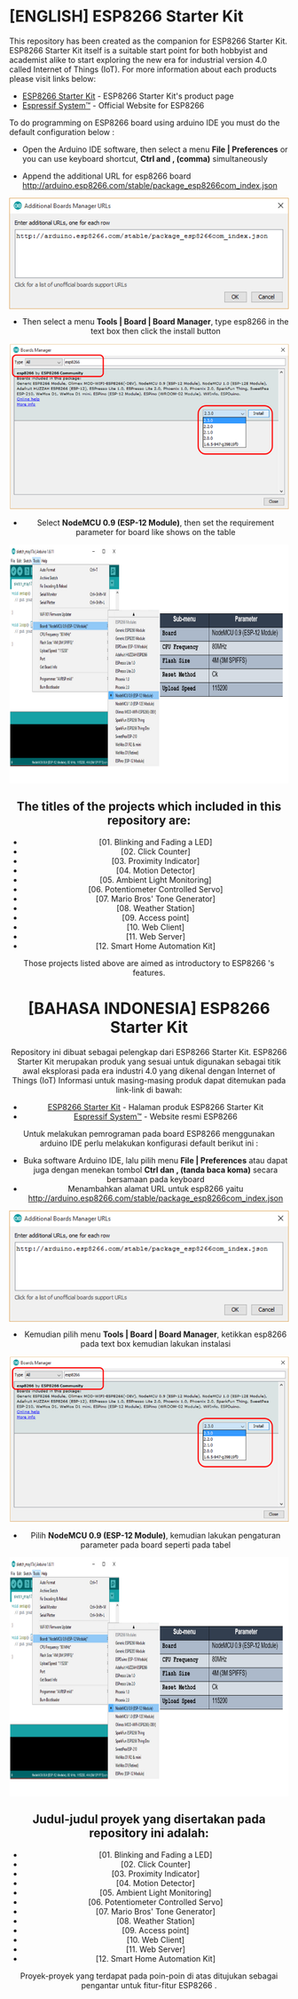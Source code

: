 # [ENGLISH] ESP8266  Starter Kit
This repository has been created as the companion for ESP8266  Starter Kit.
ESP8266  Starter Kit itself is a suitable start point for both hobbyist and academist alike to start exploring the new era for industrial version 4.0 called Internet of Things (IoT).
For more information about each products please visit links below:
* [ESP8266  Starter Kit](http://digiwarestore.com/en/) - ESP8266  Starter Kit's product page
* [Espressif System™](http://espressif.com/en) - Official Website for ESP8266 

To do programming on ESP8266 board using arduino IDE you must do the default configuration below :
* Open the Arduino IDE software, then select a menu **File | Preferences** or you can use keyboard shortcut, **Ctrl and , (comma)** simultaneously 

* Append the additional URL for esp8266 board http://arduino.esp8266.com/stable/package_esp8266com_index.json
 
<div style="text-align:center"><img src="/images/additional_url.png" height="200" align ="center"/><div/>

* Then select a menu **Tools | Board | Board Manager**, type esp8266 in the text box then click the install button

<div style="text-align:center"><img src="/images/esp8266_package.PNG" height="300" align ="center"/><div/>

* Select **NodeMCU 0.9 (ESP-12 Module)**, then set the requirement parameter for board like shows on the table 

<img src="/images/configuration_table.PNG" height="430" align ="center">

## The titles of the projects which included in this repository are:
* [01. Blinking and Fading a LED]
* [02. Click Counter]
* [03. Proximity Indicator]
* [04. Motion Detector]
* [05. Ambient Light Monitoring]
* [06. Potentiometer Controlled Servo]
* [07. Mario Bros' Tone Generator]
* [08. Weather Station]
* [09. Access point]
* [10. Web Client]
* [11. Web Server]
* [12. Smart Home Automation Kit]

Those projects listed above are aimed as introductory to ESP8266 's features.

# [BAHASA INDONESIA] ESP8266  Starter Kit
Repository ini dibuat sebagai pelengkap dari ESP8266  Starter Kit.
ESP8266  Starter Kit merupakan produk yang sesuai untuk digunakan sebagai titik awal eksplorasi pada era industri 4.0 yang dikenal dengan Internet of Things (IoT) 
Informasi untuk masing-masing produk dapat ditemukan pada link-link di bawah: 
* [ESP8266  Starter Kit](http://digiwarestore.com/en/) - Halaman produk ESP8266  Starter Kit
* [Espressif System™](http://espressif.com/en) - Website resmi ESP8266 

Untuk melakukan pemrograman pada board ESP8266  menggunakan arduino IDE perlu melakukan konfigurasi default berikut ini :
* Buka software Arduino IDE, lalu pilih menu **File | Preferences** atau dapat juga dengan menekan tombol **Ctrl dan , (tanda baca koma)** secara bersamaan pada keyboard
* Menambahkan alamat URL untuk esp8266 yaitu http://arduino.esp8266.com/stable/package_esp8266com_index.json

<div style="text-align:center"><img src="/images/additional_url.png" height="200" align ="center"/><div/>

* Kemudian pilih menu **Tools | Board | Board Manager**, ketikkan esp8266 pada text box kemudian lakukan instalasi

<div style="text-align:center"><img src="/images/esp8266_package.PNG" height="300" align ="center"/><div/>

* Pilih **NodeMCU 0.9 (ESP-12 Module)**, kemudian lakukan pengaturan parameter pada board seperti pada tabel

<img src="/images/configuration_table.PNG" height="430" align ="center">


## Judul-judul proyek yang disertakan pada repository ini adalah:
* [01. Blinking and Fading a LED]
* [02. Click Counter]
* [03. Proximity Indicator]
* [04. Motion Detector]
* [05. Ambient Light Monitoring]
* [06. Potentiometer Controlled Servo]
* [07. Mario Bros' Tone Generator]
* [08. Weather Station]
* [09. Access point]
* [10. Web Client]
* [11. Web Server]
* [12. Smart Home Automation Kit]

Proyek-proyek yang terdapat pada poin-poin di atas ditujukan sebagai pengantar untuk fitur-fitur ESP8266 .
